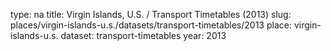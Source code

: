 type: na
title: Virgin Islands, U.S. / Transport Timetables (2013)
slug: places/virgin-islands-u.s./datasets/transport-timetables/2013
place: virgin-islands-u.s.
dataset: transport-timetables
year: 2013
